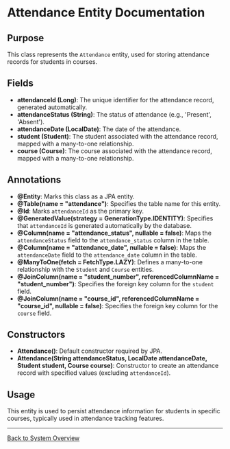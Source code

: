 # Attendance Entity Documentation

## Purpose

This class represents the `Attendance` entity, used for storing attendance records for students in courses.

## Fields

- **attendanceId (Long)**: The unique identifier for the attendance record, generated automatically.
- **attendanceStatus (String)**: The status of attendance (e.g., 'Present', 'Absent').
- **attendanceDate (LocalDate)**: The date of the attendance.
- **student (Student)**: The student associated with the attendance record, mapped with a many-to-one relationship.
- **course (Course)**: The course associated with the attendance record, mapped with a many-to-one relationship.

## Annotations

- **@Entity**: Marks this class as a JPA entity.
- **@Table(name = "attendance")**: Specifies the table name for this entity.
- **@Id**: Marks `attendanceId` as the primary key.
- **@GeneratedValue(strategy = GenerationType.IDENTITY)**: Specifies that `attendanceId` is generated automatically by the database.
- **@Column(name = "attendance_status", nullable = false)**: Maps the `attendanceStatus` field to the `attendance_status` column in the table.
- **@Column(name = "attendance_date", nullable = false)**: Maps the `attendanceDate` field to the `attendance_date` column in the table.
- **@ManyToOne(fetch = FetchType.LAZY)**: Defines a many-to-one relationship with the `Student` and `Course` entities.
- **@JoinColumn(name = "student_number", referencedColumnName = "student_number")**: Specifies the foreign key column for the `student` field.
- **@JoinColumn(name = "course_id", referencedColumnName = "course_id", nullable = false)**: Specifies the foreign key column for the `course` field.

## Constructors

- **Attendance()**: Default constructor required by JPA.
- **Attendance(String attendanceStatus, LocalDate attendanceDate, Student student, Course course)**: Constructor to create an attendance record with specified values (excluding `attendanceId`).

## Usage

This entity is used to persist attendance information for students in specific courses, typically used in attendance tracking features.

---

[Back to System Overview](../../system-overview.md)
